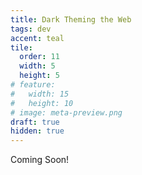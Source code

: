 ```yaml
---
title: Dark Theming the Web
tags: dev
accent: teal
tile:
  order: 11
  width: 5
  height: 5
# feature:
#   width: 15
#   height: 10
# image: meta-preview.png
draft: true
hidden: true
---
```


Coming Soon!
